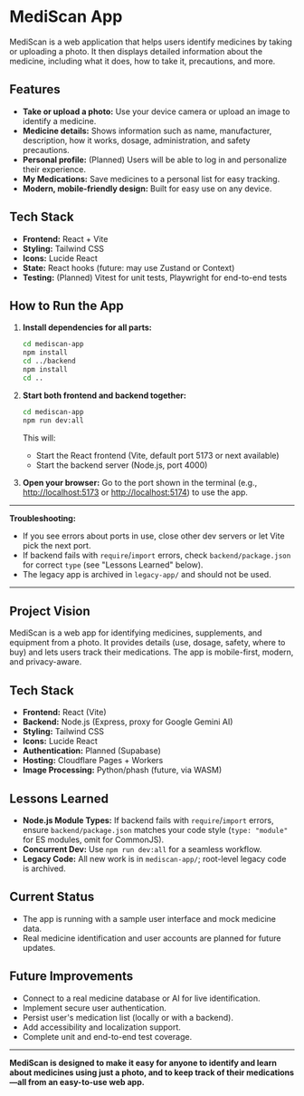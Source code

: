 # MediScan App

MediScan is a web application that helps users identify medicines by taking or uploading a photo. It then displays detailed information about the medicine, including what it does, how to take it, precautions, and more.

## Features
- **Take or upload a photo:** Use your device camera or upload an image to identify a medicine.
- **Medicine details:** Shows information such as name, manufacturer, description, how it works, dosage, administration, and safety precautions.
- **Personal profile:** (Planned) Users will be able to log in and personalize their experience.
- **My Medications:** Save medicines to a personal list for easy tracking.
- **Modern, mobile-friendly design:** Built for easy use on any device.

## Tech Stack
- **Frontend:** React + Vite
- **Styling:** Tailwind CSS
- **Icons:** Lucide React
- **State:** React hooks (future: may use Zustand or Context)
- **Testing:** (Planned) Vitest for unit tests, Playwright for end-to-end tests

## How to Run the App

1. **Install dependencies for all parts:**
   ```bash
   cd mediscan-app
   npm install
   cd ../backend
   npm install
   cd ..
   ```

2. **Start both frontend and backend together:**
   ```bash
   cd mediscan-app
   npm run dev:all
   ```
   This will:
   - Start the React frontend (Vite, default port 5173 or next available)
   - Start the backend server (Node.js, port 4000)

3. **Open your browser:**
   Go to the port shown in the terminal (e.g., [http://localhost:5173](http://localhost:5173) or [http://localhost:5174](http://localhost:5174)) to use the app.

---

**Troubleshooting:**
- If you see errors about ports in use, close other dev servers or let Vite pick the next port.
- If backend fails with `require`/`import` errors, check `backend/package.json` for correct `type` (see "Lessons Learned" below).
- The legacy app is archived in `legacy-app/` and should not be used.

---

## Project Vision
MediScan is a web app for identifying medicines, supplements, and equipment from a photo. It provides details (use, dosage, safety, where to buy) and lets users track their medications. The app is mobile-first, modern, and privacy-aware.

## Tech Stack
- **Frontend:** React (Vite)
- **Backend:** Node.js (Express, proxy for Google Gemini AI)
- **Styling:** Tailwind CSS
- **Icons:** Lucide React
- **Authentication:** Planned (Supabase)
- **Hosting:** Cloudflare Pages + Workers
- **Image Processing:** Python/phash (future, via WASM)

## Lessons Learned
- **Node.js Module Types:** If backend fails with `require`/`import` errors, ensure `backend/package.json` matches your code style (`type: "module"` for ES modules, omit for CommonJS).
- **Concurrent Dev:** Use `npm run dev:all` for a seamless workflow.
- **Legacy Code:** All new work is in `mediscan-app/`; root-level legacy code is archived.

## Current Status
- The app is running with a sample user interface and mock medicine data.
- Real medicine identification and user accounts are planned for future updates.

## Future Improvements
- Connect to a real medicine database or AI for live identification.
- Implement secure user authentication.
- Persist user's medication list (locally or with a backend).
- Add accessibility and localization support.
- Complete unit and end-to-end test coverage.

---

**MediScan is designed to make it easy for anyone to identify and learn about medicines using just a photo, and to keep track of their medications—all from an easy-to-use web app.**
